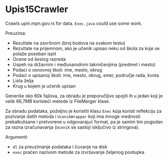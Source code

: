 # Upis15Crawler
Crawls upin.mpn.gov.rs for data. `Exec.java` could use some work.

Preuzima:
- Rezultate na završnom (broj bodova na svakom testu)
- Rezultate na prijemnom, ako je učenik upisao neku od škola za koje se polaže poseban ispit
- Ocene od šestog razreda
- Uspeh na državnim i međunarodnim takmičenjima (predmet i mesto)
- Podaci o osnovnoj školi: ime, mesto, okrug
- Podaci o upisanoj školi: ime, mesto, okrug, smer, područje rada, kvota
- Lista želja
- Krug u kojem je učenik upisan

Generiše oko 60k fajlova, za obradu je preporučljivo spojiti ih u jedan koji je velik 66,7MB koristeći metode iz FileMerger klase.

Za obradu podataka, poželjno je koristiti klasu `Exec` koja koristi reflekciju za pozivanje datih metoda i `UcenikWrapper` koji ima mnoge vrednosti prekalkulisane i pretvorene u odgovarajuć format, pa je samim tim pogodan za razna izračunavanja (`Ucenik` se sastoji isključivo iz stringova).

Argumenti:
- `dl` za preuzimanje podataka i čuvanje na disk
- `exec` praćen nazivom metode za izvršavanje željenog postupka
